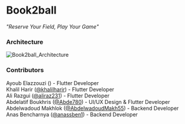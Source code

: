 # Book2ball
*"Reserve Your Field, Play Your Game"*

### Architecture

![Book2ball_Architecture](https://github.com/AbdelwadoudMakh55/Book2ball/assets/133237331/73f5f252-488c-4d2d-be8c-cd65b732f7f8)

### Contributors
Ayoub Elazzouzi ([]()) - Flutter Developer    
Khalil Harir ([@khalilharir](https://github.com/khalilharir)) - Flutter Developer  
Ali Razgui ([@aliraz231](https://github.com/ALIRAZ231)) - Flutter Developer  
Abdelatif Boukhris ([@Abde780](https://github.com/Abde780)) - UI/UX Design & Flutter Developer  
Abdelwadoud Makhlok ([@AbdelwadoudMakh55](https://github.com/AbdelwadoudMakh55)) - Backend Developer  
Anas Bencharnya ([@anassben1](https://github.com/anassben1)) - Backend Developer  
